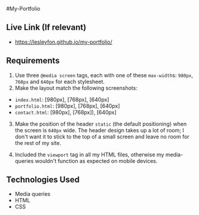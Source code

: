 

  #My-Portfolio

## Live Link (If relevant)
 - https://lesleyfon.github.io/my-portfolio/

## Requirements
1. Use three `@media screen` tags, each with one of these `max-width`s: `980px`, `768px` and `640px` for each stylesheet.
2. Make the layout match the following screenshots:
  * `index.html`: [980px], [768px], [640px]
  * `portfolio.html`: [980px], [768px], [640px]
  * `contact.html`: [980px], [768px]), [640px]

3. Make the position of the header `static` (the default positioning) when the screen is `640px` wide. The header design takes up a lot of room; I don't want it to stick to the top of a small screen and leave no room for the rest of my site.

4. Included the `viewport` tag in all my HTML files, otherwise my media-queries wouldn't function as expected on mobile devices.

## Technologies Used
- Media queries
- HTML
- CSS